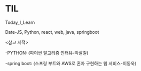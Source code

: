 # TIL

Today_I_Learn 

Date-JS, Python, react, web, java, springboot

<참고 서적> 

-PYTHON: (파이썬 알고리즘 인터뷰-박살길)

-spring boot: (스프링 부트와 AWS로 혼자 구현하는 웹 서비스-이동욱) 
